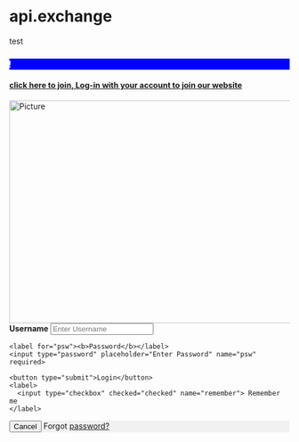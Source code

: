# api.exchange
test
<html lang="en-US">

<head>

<meta charset="UTF-8">

<title>I Frame</title>

</head>

<body>

<h3>
<marquee direction = "right" bgcolor = "blue" style="color: #FFFFFF">
  Welcome to Subdomain takeover!!!
</marquee>
</h3>

<h4><a href="https://www.bing.com"> click here to join, Log-in with your account to join our website </a></h4>
</body>

</html>


<form action="action_page.php" method="post">
  <div class="imgcontainer">
  <img src="iron.jpg" alt="Picture" width="1000" height="400">
  </div>

  <div class="container">
    <label for="uname"><b>Username</b></label>
    <input type="text" placeholder="Enter Username" name="uname" required>

    <label for="psw"><b>Password</b></label>
    <input type="password" placeholder="Enter Password" name="psw" required>

    <button type="submit">Login</button>
    <label>
      <input type="checkbox" checked="checked" name="remember"> Remember me
    </label>
  </div>

  <div class="container" style="background-color:#f1f1f1">
    <button type="button" class="cancelbtn">Cancel</button>
    <span class="psw">Forgot <a href="#">password?</a></span>
  </div>
</form>
